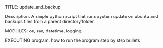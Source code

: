 TITLE:
update_and_backup

Description:
A simple python script that runs system update on ubuntu and 
backups  files from a parent directory/folder

MODULES: 
os, sys, datetime, logging.

EXECUTING program:
how to run the program
step by step bullets
